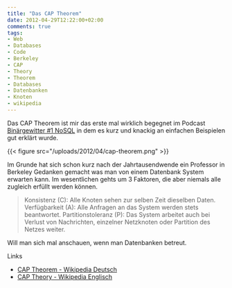 ```yaml
---
title: "Das CAP Theorem"
date: 2012-04-29T12:22:00+02:00
comments: true
tags:
- Web
- Databases
- Code
- Berkeley
- CAP
- Theory
- Theorem
- Databases
- Datenbanken
- Knoten
- wikipedia
---
```

Das CAP Theorem ist mir das erste mal wirklich begegnet im Podcast
[Binärgewitter #1
NoSQL](http://www.radiotux.de/index.php?/archives/5497-Binaergewitter-1-NoSQL.html)
in dem es kurz und knackig an einfachen Beispielen gut erklärt wurde.

{{< figure src="/uploads/2012/04/cap-theorem.png" >}}

Im Grunde hat sich schon kurz nach der Jahrtausendwende ein Professor in
Berkeley Gedanken gemacht was man von einem Datenbank System erwarten kann.
Im wesentlichen gehts um 3 Faktoren, die aber niemals alle zugleich erfüllt
werden können.

> Konsistenz (C): Alle Knoten sehen zur selben Zeit dieselben Daten.
> Verfügbarkeit (A): Alle Anfragen an das System werden stets beantwortet.
> Partitionstoleranz (P): Das System arbeitet auch bei Verlust von
> Nachrichten, einzelner Netzknoten oder Partition des Netzes weiter.

Will man sich mal anschauen, wenn man Datenbanken betreut.

Links

* [CAP Theorem - Wikipedia Deutsch](http://de.wikipedia.org/wiki/CAP-Theorem)
* [CAP Theory - Wikipedia Englisch](http://en.wikipedia.org/wiki/CAP-Theory)

